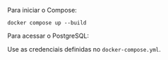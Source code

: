Para iniciar o Compose:

`docker compose up --build`

Para acessar o PostgreSQL:

Use as credenciais definidas no `docker-compose.yml`.